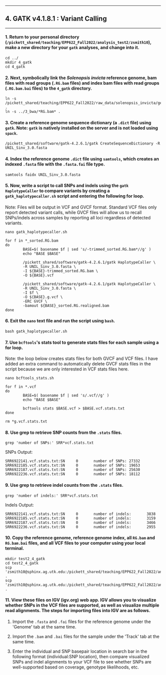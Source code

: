 
---
## 4. GATK v4.1.8.1 : Variant Calling
---
#### 1. Return to your personal directory (`/pickett_shared/teaching/EPP622_Fall2022/analysis_test2/zsmith10`), make a new directory for your `gatk` analyses, and change into it.
```
cd ../
mkdir 4_gatk
cd 4_gatk
```
#### 2. Next, symbolically link the _Solenopsis invicta_ reference genome, bam files with read groups (`.RG.bam` files) and index bam files with read groups (`.RG.bam.bai` files) to the `4_gatk` directory.
```
ln -s /pickett_shared/teaching/EPP622_Fall2022/raw_data/solenopsis_invicta/genome/UNIL_Sinv_3.0.fasta .
ln -s ../3_bwa/*RG.bam* .
```
#### 3. Create a reference genome sequence dictionary (a `.dict` file) using `gatk`. Note: `gatk` is natively installed on the server and is not loaded using `spack`.
```
/pickett_shared/software/gatk-4.2.6.1/gatk CreateSequenceDictionary -R UNIL_Sinv_3.0.fasta
```
#### 4. Index the reference genome `.dict` file using `samtools`, which creates an indexed `.fasta` file with the `.fasta.fai` file type.
```
samtools faidx UNIL_Sinv_3.0.fasta
```

#### 5. Now, write a script to call SNPs and indels using the `gatk HaplotypeCaller` to compare variants by creating a `gatk_haplotypecaller.sh` script and entering the following for loop. 
Note: Files will be output in VCF and GVCF format. Standard VCF files only report detected variant calls, while GVCF files will allow us to recall SNPs/indels across samples by reporting all loci regardless of detected variants.
```
nano gatk_haplotypecaller.sh
```
```
for f in *_sorted.RG.bam
do
        BASE=$( basename $f | sed 's/-trimmed_sorted.RG.bam*//g' )
        echo "BASE $BASE"

        /pickett_shared/software/gatk-4.2.6.1/gatk HaplotypeCaller \
        -R UNIL_Sinv_3.0.fasta \
        -I ${BASE}-trimmed_sorted.RG.bam \
        -O ${BASE}.vcf

        /pickett_shared/software/gatk-4.2.6.1/gatk HaplotypeCaller \
        -R UNIL_Sinv_3.0.fasta \
        -I $f \
        -O ${BASE}.g.vcf \
        -ERC GVCF \
        -bamout ${BASE}_sorted.RG.realigned.bam
done
```

#### 6. Exit the `nano` text file and run the script using `bash`.
```
bash gatk_haplotypecaller.sh
```

#### 7. Use `bcftools`'s stats tool to generate stats files for each sample using a for loop. 
Note: the loop below creates stats files for both GVCF and VCF files. I have added an extra command to automatically delete GVCF stats files in the script because we are only interested in VCF stats files here. 
```
nano bcftools_stats.sh
```
```
for f in *.vcf
do
        BASE=$( basename $f | sed 's/.vcf//g' )
        echo "BASE $BASE"

        bcftools stats $BASE.vcf > $BASE.vcf.stats.txt
done

rm *g.vcf.stats.txt
```

#### 8. Use grep to retrieve SNP counts from the `.stats` files.
```
grep 'number of SNPs:' SRR*vcf.stats.txt
```
SNPs Output:
```
SRR6922141.vcf.stats.txt:SN     0       number of SNPs: 27332
SRR6922185.vcf.stats.txt:SN     0       number of SNPs: 19653
SRR6922187.vcf.stats.txt:SN     0       number of SNPs: 25630
SRR6922236.vcf.stats.txt:SN     0       number of SNPs: 18112
```

#### 9. Use grep to retrieve indel counts from the `.stats` files.
```
grep 'number of indels:' SRR*vcf.stats.txt
```
Indels Output:
```
SRR6922141.vcf.stats.txt:SN     0       number of indels:       3838
SRR6922185.vcf.stats.txt:SN     0       number of indels:       3159
SRR6922187.vcf.stats.txt:SN     0       number of indels:       3466
SRR6922236.vcf.stats.txt:SN     0       number of indels:       2955
```

#### 10. Copy the reference genome, reference genome index, all `RG.bam` and `RG.bam.bai` files, and all VCF files to your computer using your local terminal.
```
mkdir test2_4_gatk
cd test2_4_gatk
scp 'zsmith10@sphinx.ag.utk.edu:/pickett_shared/teaching/EPP622_Fall2022/analysis_test2/zsmith10/4_gatk/SRR*' .
scp 'zsmith10@sphinx.ag.utk.edu:/pickett_shared/teaching/EPP622_Fall2022/analysis_test2/zsmith10/4_gatk/UNIL*' .
```

#### 11. View these files on IGV (igv.org) web app. IGV allows you to visualize whether SNPs in the VCF files are supported, as well as visualize multiple read alignments. The steps for importing files into IGV are as follows.
1. Import the `.fasta` and `.fai` files for the reference genome under the 'Genome' tab at the same time.

2. Import the `.bam` and `.bai` files for the sample under the 'Track' tab at the same time.

3. Enter the individual and SNP basepair location in search bar in the following format (individual:SNP location), then compare visualized SNPs and indel alignments to your VCF file to see whether SNPs are well-supported based on coverage, genotype likelihoods, etc.
